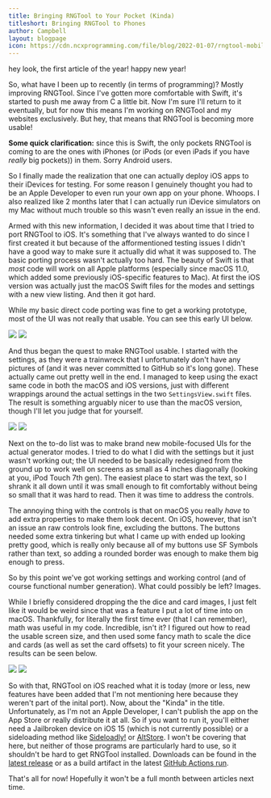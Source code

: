 ```yaml
---
title: Bringing RNGTool to Your Pocket (Kinda)
titleshort: Bringing RNGTool to Phones
author: Campbell
layout: blogpage
icon: https://cdn.ncxprogramming.com/file/blog/2022-01-07/rngtool-mobile-mode-list-beta.jpg
---
```


hey look, the first article of the year! happy new year!

So, what have I been up to recently (in terms of programming)? Mostly improving RNGTool. Since I've gotten more comfortable with Swift, it's started to push me away from C a little bit. Now I'm sure I'll return to it eventually, but for now this means I'm working on RNGTool and my websites exclusively. But hey, that means that RNGTool is becoming more usable!

**Some quick clarification:** since this is Swift, the only pockets RNGTool is coming to are the ones with iPhones (or iPods (or even iPads if you have _really_ big pockets)) in them. Sorry Android users.

So I finally made the realization that one can actually deploy iOS apps to their iDevices for testing. For some reason I genuinely thought you had to be an Apple Developer to even run your own app on your phone. Whoops. I also realized like 2 months later that I can actually run iDevice simulators on my Mac without much trouble so this wasn't even really an issue in the end.

Armed with this new information, I decided it was about time that I tried to port RNGTool to iOS. It's something that I've always wanted to do since I first created it but because of the afformentioned testing issues I didn't have a good way to make sure it actually did what it was supposed to. The basic porting process wasn't actually too hard. The beauty of Swift is that _most_ code will work on all Apple platforms (especially since macOS 11.0, which added some previously iOS-specific features to Mac). At first the iOS version was actually just the macOS Swift files for the modes and settings with a new view listing. And then it got hard.

While my basic direct code porting was fine to get a working prototype, most of the UI was not really that usable. You can see this early UI below.

![](https://cdn.ncxprogramming.com/file/blog/2022-01-07/rngtool-mobile-mode-list-beta.jpg) ![](https://cdn.ncxprogramming.com/file/blog/2022-01-07/rngtool-mobile-marble-mode-beta.jpg)

And thus began the quest to make RNGTool usable. I started with the settings, as they were a trainwreck that I unfortunately don't have any pictures of (and it was never committed to GitHub so it's long gone). These actually came out pretty well in the end. I managed to keep using the exact same code in both the macOS and iOS versions, just with different wrappings around the actual settings in the two `SettingsView.swift` files. The result is something arguably nicer to use than the macOS version, though I'll let you judge that for yourself.

![](https://cdn.ncxprogramming.com/file/blog/2022-01-07/rngtool-mobile-settings1.png) ![](https://cdn.ncxprogramming.com/file/blog/2022-01-07/rngtool-mobile-settings2.png)

Next on the to-do list was to make brand new mobile-focused UIs for the actual generator modes. I tried to do what I did with the settings but it just wasn't working out; the UI needed to be basically redesigned from the ground up to work well on screens as small as 4 inches diagonally (looking at you, iPod Touch 7th gen). The easiest place to start was the text, so I shrank it all down until it was small enough to fit comfortably without being so small that it was hard to read. Then it was time to address the controls.

The annoying thing with the controls is that on macOS you really _have_ to add extra properties to make them look decent. On iOS, however, that isn't an issue an raw controls look fine, excluding the buttons. The buttons needed some extra tinkering but what I came up with ended up looking pretty good, which is really only because all of my buttons use SF Symbols rather than text, so adding a rounded border was enough to make them big enough to press.

So by this point we've got working settings and working control (and of course functional number generation). What could possibly be left? Images.

While I briefly considered dropping the the dice and card images, I just felt like it would be weird since that was a feature I put a lot of time into on macOS. Thankfully, for literally the first time ever (that I can remember), math was useful in my code. Incredible, isn't it? I figured out how to read the usable screen size, and then used some fancy math to scale the dice and cards (as well as set the card offsets) to fit your screen nicely. The results can be seen below.

![](https://cdn.ncxprogramming.com/file/blog/2022-01-07/rngtool-mobile-dice-mode.png) ![](https://cdn.ncxprogramming.com/file/blog/2022-01-07/rngtool-mobile-card-mode.png)

So with that, RNGTool on iOS reached what it is today (more or less, new features have been added that I'm not mentioning here because they weren't part of the inital port). Now, about the "Kinda" in the title. Unfortunately, as I'm not an Apple Developer, I can't publish the app on the App Store or really distribute it at all. So if you want to run it, you'll either need a Jailbroken device on iOS 15 (which is not currently possible) or a sideloading method like [Sideloadly!](https://sideloadly.io) or [AltStore](https://altstore.io). I won't be covering that here, but neither of those programs are particularly hard to use, so it shouldn't be hard to get RNGTool installed. Downloads can be found in the [latest release](https://github.com/NCX-Programming/RNGTool/releases/latest) or as a build artifact in the latest [GitHub Actions run](https://github.com/NCX-Programming/RNGTool/actions).

That's all for now! Hopefully it won't be a full month between articles next time.